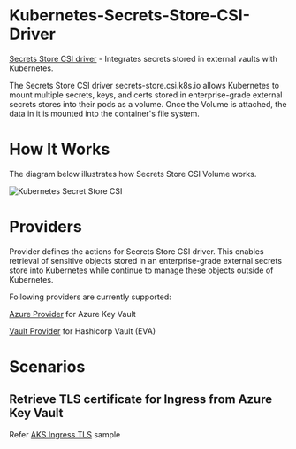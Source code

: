 # Kubernetes-Secrets-Store-CSI-Driver

[Secrets Store CSI driver](https://github.com/kubernetes-sigs/secrets-store-csi-driver) - Integrates secrets stored in external vaults with Kubernetes.

The Secrets Store CSI driver secrets-store.csi.k8s.io allows Kubernetes to mount multiple secrets, keys, and certs stored in enterprise-grade external secrets stores into their pods as a volume. Once the Volume is attached, the data in it is mounted into the container's file system.

# How It Works

The diagram below illustrates how Secrets Store CSI Volume works.

![Kubernetes Secret Store CSI](./img/k8s-secretstore-csi.png)

# Providers

Provider defines the actions for Secrets Store CSI driver. This enables retrieval of sensitive objects stored in an enterprise-grade external secrets store into Kubernetes while continue to manage these objects outside of Kubernetes. 

Following providers are currently supported:

[Azure Provider](https://github.com/Azure/secrets-store-csi-driver-provider-azure) for Azure Key Vault

[Vault Provider](https://github.com/hashicorp/secrets-store-csi-driver-provider-vault) for Hashicorp Vault (EVA)

# Scenarios

## Retrieve TLS certificate for Ingress from Azure Key Vault

Refer [AKS Ingress TLS](/aks-ingress-tls-demo/README.md) sample
